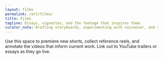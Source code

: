 ```yaml
---
layout: films
permalink: /art/films/
title: Films
tagline: Essays, vignettes, and the footage that inspires them.
curator_note: Drafting storyboards, experimenting with voiceover, and sharing the references that shape each project.
---
```


Use this space to premiere new shorts, collect reference reels, and annotate the videos that inform current work. Link out to YouTube trailers or essays as they go live.
